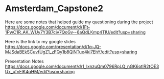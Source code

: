 # Amsterdam_Capstone2

Here are some notes that helped guide my questioning during the project
https://docs.google.com/document/d/1Ft-1PwC1R_AK_WUy7Y3B7civ7QoGv--6aQdLKmp4TlU/edit?usp=sharing

Here is the link to my google slides
https://docs.google.com/presentation/d/1q-JQ-MJSdaBEkSCuvfUgZ1_zFQy1b8QlNTue4ki7EhY/edit?usp=sharing

Presentation Notes
https://docs.google.com/document/d/1_lxnzuQm0796RpLQ_nGK6otIR2tOE3Ux_ufvElK4qHM/edit?usp=sharing
